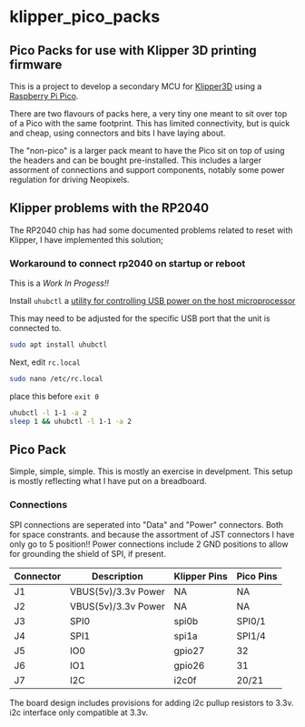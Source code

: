# klipper_pico_packs

## Pico Packs for use with Klipper 3D printing firmware

This is a project to develop a secondary MCU for [Klipper3D](https://www.klipper3d.org/) using a [Raspberry Pi Pico](https://www.raspberrypi.com/products/raspberry-pi-pico/).

There are two flavours of packs here, a very tiny one meant to sit over top of a Pico with the same footprint. This has limited connectivity, but is quick and cheap, using connectors and bits I have laying about.

The "non-pico" is a larger pack meant to have the Pico sit on top of using the headers and can be bought pre-installed. This includes a larger assorment of connections and support components, notably some power regulation for driving Neopixels.

## Klipper problems with the RP2040

The RP2040 chip has had some documented problems related to reset with Klipper, I have implemented this solution;

### Workaround to connect rp2040 on startup or reboot

This is a *Work In Progess!!*

Install `uhubctl` a [utility for controlling USB power on the host microprocessor](https://github.com/mvp/uhubctl)

This may need to be adjusted for the specific USB port that the unit is connected to.

```bash
sudo apt install uhubctl
```

Next, edit `rc.local`

```bash
sudo nano /etc/rc.local
```

place this before `exit 0`

```bash
uhubctl -l 1-1 -a 2
sleep 1 && uhubctl -l 1-1 -a 2
```

## Pico Pack

Simple, simple, simple. This is mostly an exercise in develpment. This setup is mostly reflecting what I have put on a breadboard.

### Connections

SPI connections are seperated into "Data" and "Power" connectors. Both for space constrants. and because the assortment of JST connectors I have only go to 5 position!! Power connections include 2 GND positions to allow for grounding the shield of SPI, if present.

| Connector | Description         | Klipper Pins | Pico Pins |
| --------- | ------------------- | ------------ | --------- |
| J1        | VBUS(5v)/3.3v Power | NA           | NA        |
| J2        | VBUS(5v)/3.3v Power | NA           | NA        |
| J3        | SPI0                | spi0b        | SPI0/1    |
| J4        | SPI1                | spi1a        | SPI1/4    |
| J5        | IO0                 | gpio27       | 32        |
| J6        | IO1                 | gpio26       | 31        |
| J7        | I2C                 | i2c0f        | 20/21     |

The board design includes provisions for adding i2c pullup resistors to 3.3v. i2c interface only compatible at 3.3v.
